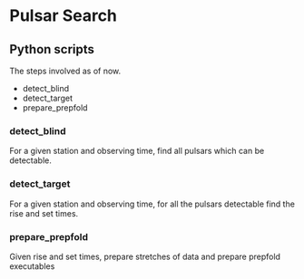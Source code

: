 # Pulsar Search 
## Python scripts

The steps involved as of now.

- detect_blind
- detect_target
- prepare_prepfold

### detect_blind

For a given station and observing time, find all pulsars which can be detectable.


### detect_target

For a given station and observing time, for all the pulsars detectable find the rise and set times.


### prepare_prepfold

Given rise and set times, prepare stretches of data and prepare prepfold executables
